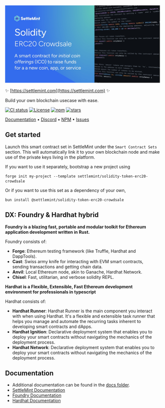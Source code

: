 ![logo](https://github.com/settlemint/solidity-token-erc20-crowdsale/blob/main/OG_Solidity.jpg)

✨ [https://settlemint.com](https://settlemint.com) ✨

Build your own blockchain usecase with ease.

[![CI status](https://github.com/settlemint/solidity-token-erc20-crowdsale/actions/workflows/solidity.yml/badge.svg?event=push&branch=main)](https://github.com/settlemint/solidity-token-erc20-crowdsale/actions?query=branch%3Amain) [![License](https://img.shields.io/npm/l/@settlemint/solidity-token-erc20-crowdsale)](https://fsl.software) [![npm](https://img.shields.io/npm/dw/@settlemint/solidity-token-erc20-crowdsale)](https://www.npmjs.com/package/@settlemint/solidity-token-erc20-crowdsale) [![stars](https://img.shields.io/github/stars/settlemint/solidity-token-erc20-crowdsale)](https://github.com/settlemint/solidity-token-erc20-crowdsale)

[Documentation](https://console.settlemint.com/documentation/) • [Discord](https://discord.com/invite/Mt5yqFrey9) • [NPM](https://www.npmjs.com/package/@settlemint/solidity-token-erc20-crowdsale) • [Issues](https://github.com/settlemint/solidity-token-erc20-crowdsale/issues)

## Get started

Launch this smart contract set in SettleMint under the `Smart Contract Sets` section. This will automatically link it to your own blockchain node and make use of the private keys living in the platform.

If you want to use it separately, bootstrap a new project using

```shell
forge init my-project --template settlemint/solidity-token-erc20-crowdsale
```

Or if you want to use this set as a dependency of your own,

```shell
bun install @settlemint/solidity-token-erc20-crowdsale
```

## DX: Foundry & Hardhat hybrid

**Foundry is a blazing fast, portable and modular toolkit for Ethereum application development written in Rust.**

Foundry consists of:

- **Forge**: Ethereum testing framework (like Truffle, Hardhat and DappTools).
- **Cast**: Swiss army knife for interacting with EVM smart contracts, sending transactions and getting chain data.
- **Anvil**: Local Ethereum node, akin to Ganache, Hardhat Network.
- **Chisel**: Fast, utilitarian, and verbose solidity REPL.

**Hardhat is a Flexible, Extensible, Fast Ethereum development environment for professionals in typescript**

Hardhat consists of:

- **Hardhat Runner**: Hardhat Runner is the main component you interact with when using Hardhat. It's a flexible and extensible task runner that helps you manage and automate the recurring tasks inherent to developing smart contracts and dApps.
- **Hardhat Ignition**: Declarative deployment system that enables you to deploy your smart contracts without navigating the mechanics of the deployment process.
- **Hardhat Network**: Declarative deployment system that enables you to deploy your smart contracts without navigating the mechanics of the deployment process.

## Documentation

- Additional documentation can be found in the [docs folder](./docs).
- [SettleMint Documentation](https://console.settlemint.com/documentation/docs/using-platform/dev-tools/code-studio/smart-contract-sets/deploying-a-contract/)
- [Foundry Documentation](https://book.getfoundry.sh/)
- [Hardhat Documentation](https://hardhat.org/hardhat-runner/docs/getting-started)


